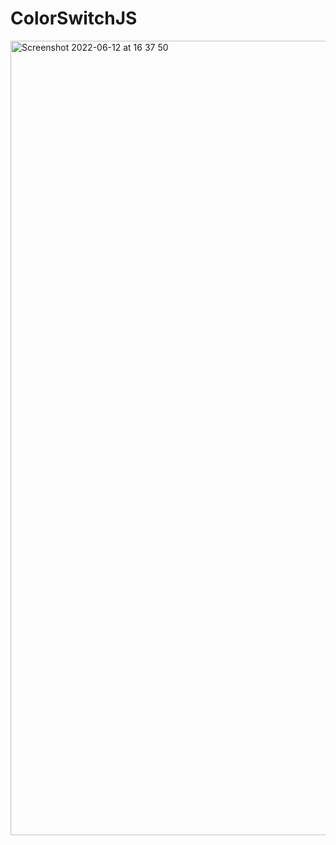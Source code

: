 # ColorSwitchJS
<img width="1271" alt="Screenshot 2022-06-12 at 16 37 50" src="https://user-images.githubusercontent.com/7381165/173238408-fdc5d158-4162-4fcf-8b1c-d0c9c4d44382.png">

